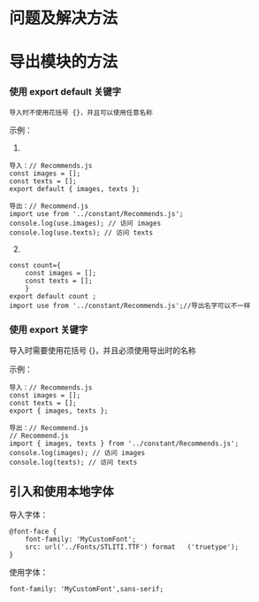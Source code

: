 # 问题及解决方法

# 导出模块的方法

### 使用 export default 关键字

    导入时不使用花括号 {}，并且可以使用任意名称

示例：

1.

    导入：// Recommends.js
    const images = [];
    const texts = [];
    export default { images, texts };

    导出：// Recommend.js
    import use from '../constant/Recommends.js';
    console.log(use.images); // 访问 images
    console.log(use.texts); // 访问 texts
2.

    const count={
        const images = [];
        const texts = [];
        }
    export default count ;
    import use from '../constant/Recommends.js';//导出名字可以不一样

### 使用 export 关键字

  导入时需要使用花括号 {}，并且必须使用导出时的名称

示例：

    导入：// Recommends.js
    const images = [];
    const texts = [];
    export { images, texts };

    导出：// Recommend.js
    // Recommend.js
    import { images, texts } from '../constant/Recommends.js';
    console.log(images); // 访问 images
    console.log(texts); // 访问 texts

## 引入和使用本地字体

导入字体：

    @font-face {
        font-family: 'MyCustomFont';
        src: url('../Fonts/STLITI.TTF') format   ('truetype');
    }

使用字体：

    font-family: 'MyCustomFont',sans-serif;
